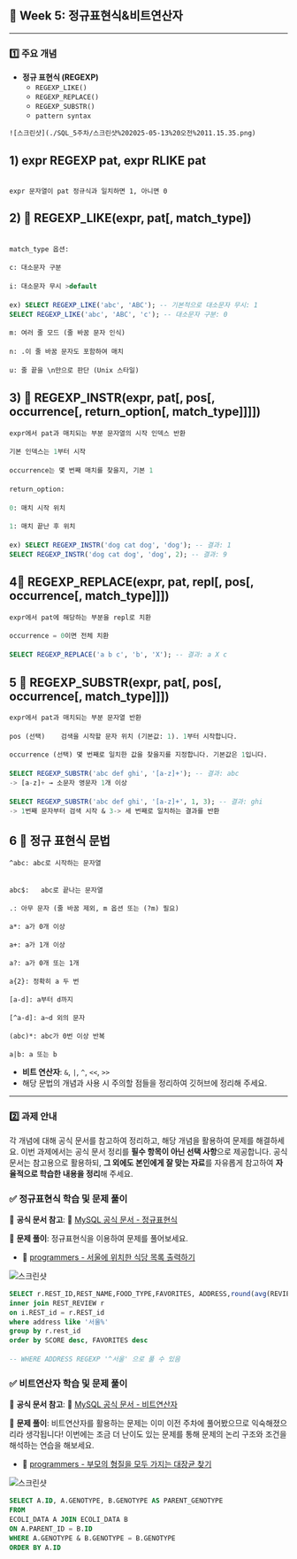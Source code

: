 ## **📌 Week 5: 정규표현식&비트연산자**

---

### **1️⃣ 주요 개념**

- **정규 표현식 (REGEXP)**
    - `REGEXP_LIKE()`
    - `REGEXP_REPLACE()`
    - `REGEXP_SUBSTR()`
    - `pattern syntax`

```
![스크린샷](./SQL_5주차/스크린샷%202025-05-13%20오전%2011.15.35.png)
```
## 1) expr REGEXP pat, expr RLIKE pat
```

expr 문자열이 pat 정규식과 일치하면 1, 아니면 0

```

## 2) 🔹 REGEXP_LIKE(expr, pat[, match_type])
```sql

match_type 옵션:

c: 대소문자 구분

i: 대소문자 무시 >default

ex) SELECT REGEXP_LIKE('abc', 'ABC'); -- 기본적으로 대소문자 무시: 1
SELECT REGEXP_LIKE('abc', 'ABC', 'c'); -- 대소문자 구분: 0

m: 여러 줄 모드 (줄 바꿈 문자 인식)

n: .이 줄 바꿈 문자도 포함하여 매치

u: 줄 끝을 \n만으로 판단 (Unix 스타일)
```

## 3) 🔹 REGEXP_INSTR(expr, pat[, pos[, occurrence[, return_option[, match_type]]]])
```sql
expr에서 pat과 매치되는 부분 문자열의 시작 인덱스 반환

기본 인덱스는 1부터 시작

occurrence는 몇 번째 매치를 찾을지, 기본 1

return_option:

0: 매치 시작 위치

1: 매치 끝난 후 위치

ex) SELECT REGEXP_INSTR('dog cat dog', 'dog'); -- 결과: 1
SELECT REGEXP_INSTR('dog cat dog', 'dog', 2); -- 결과: 9

```

## 4🔹 REGEXP_REPLACE(expr, pat, repl[, pos[, occurrence[, match_type]]]) 
```sql
expr에서 pat에 해당하는 부분을 repl로 치환

occurrence = 0이면 전체 치환

SELECT REGEXP_REPLACE('a b c', 'b', 'X'); -- 결과: a X c

```
## 5 🔹 REGEXP_SUBSTR(expr, pat[, pos[, occurrence[, match_type]]])

```sql
expr에서 pat과 매치되는 부분 문자열 반환

pos (선택)	검색을 시작할 문자 위치 (기본값: 1). 1부터 시작합니다.

occurrence (선택)	몇 번째로 일치한 값을 찾을지를 지정합니다. 기본값은 1입니다.

SELECT REGEXP_SUBSTR('abc def ghi', '[a-z]+'); -- 결과: abc
-> [a-z]+ → 소문자 영문자 1개 이상

SELECT REGEXP_SUBSTR('abc def ghi', '[a-z]+', 1, 3); -- 결과: ghi
-> 1번째 문자부터 검색 시작 & 3-> 세 번째로 일치하는 결과를 반환 


```

## 6 🎯 정규 표현식 문법

```
^abc: abc로 시작하는 문자열


abc$: 	abc로 끝나는 문자열

.: 아무 문자 (줄 바꿈 제외, m 옵션 또는 (?m) 필요)

a*: a가 0개 이상

a+: a가 1개 이상

a?: a가 0개 또는 1개

a{2}: 정확히 a 두 번

[a-d]: a부터 d까지

[^a-d]: a~d 외의 문자

(abc)*: abc가 0번 이상 반복

a|b: a 또는 b

```



- **비트 연산자**: `&`, `|`, `^`, `<<`, `>>`
- 해당 문법의 개념과 사용 시 주의할 점들을 정리하여 깃허브에 정리해 주세요.

---

### **2️⃣ 과제 안내**

각 개념에 대해 공식 문서를 참고하여 정리하고, 해당 개념을 활용하여 문제를 해결하세요.
이번 과제에서는 공식 문서 정리를 **필수 항목이 아닌 선택 사항**으로 제공합니다. 공식 문서는 참고용으로 활용하되, **그 외에도 본인에게 잘 맞는 자료**를 자유롭게 참고하여 **자율적으로 학습한 내용을 정리**해 주세요.

### **✅ 정규표현식 학습 및 문제 풀이**

📖 **공식 문서 참고**: 🔗 [MySQL 공식 문서 - 정규표현식](https://dev.mysql.com/doc/refman/8.0/en/regexp.html) 

📝 **문제 풀이**: 정규표현식을 이용하여 문제를 풀어보세요.


- 🔗 [programmers - 서울에 위치한 식당 목록 출력하기](https://school.programmers.co.kr/learn/courses/30/lessons/131118)

![스크린샷](./SQL_5주차/스크린샷%202025-05-13%20오후%2012.15.06.png)
```sql
SELECT r.REST_ID,REST_NAME,FOOD_TYPE,FAVORITES, ADDRESS,round(avg(REVIEW_SCORE),2) as SCORE from REST_INFO i
inner join REST_REVIEW r
on i.REST_id = r.REST_id
where address like '서울%'
group by r.rest_id
order by SCORE desc, FAVORITES desc

-- WHERE ADDRESS REGEXP '^서울' 으로 풀 수 있음

```



### **✅ 비트연산자 학습 및 문제 풀이**

📖 **공식 문서 참고**: 🔗 [MySQL 공식 문서 - 비트연산자](https://dev.mysql.com/doc/refman/8.0/en/bit-functions.html)

📝 **문제 풀이**: 비트연산자를 활용하는 문제는 이미 이전 주차에 풀어봤으므로 익숙해졌으리라 생각됩니다!  이번에는 조금 더 난이도 있는 문제를 통해 문제의 논리 구조와 조건을 해석하는 연습을 해보세요.

- 🔗 [programmers - 부모의 형질을 모두 가지는 대장균 찾기](https://school.programmers.co.kr/learn/courses/30/lessons/301647)

![스크린샷](./SQL_5주차/스크린샷%202025-05-13%20오후%2010.17.03.png)

```sql
SELECT A.ID, A.GENOTYPE, B.GENOTYPE AS PARENT_GENOTYPE
FROM 
ECOLI_DATA A JOIN ECOLI_DATA B
ON A.PARENT_ID = B.ID 
WHERE A.GENOTYPE & B.GENOTYPE = B.GENOTYPE
ORDER BY A.ID
```